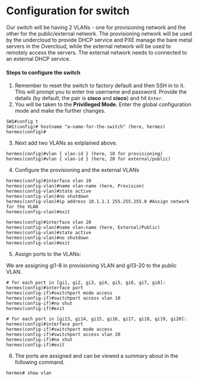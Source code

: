# Configuration for switch

Our switch will be having 2 VLANs - one for provisioning network and the other for the public/external network. The provisioning network will be used by the undercloud to provide DHCP service and PXE manage the bare metal servers in the Overcloud, while the external network will be used to remotely access the servers. The external network needs to connected to an external DHCP service.

#### Steps to configure the switch

1. Remember to reset the switch to factory default and then SSH in to it. This will prompt you to enter tne username and password. Provide the details (by default, the pair is **cisco** and **cisco**) and hit `Enter`.
2. You will be taken to the **Privilleged Mode**. Enter the global configuration mode and make the further changes.
```
SW1#config t
SW1(config)# hostname "a-name-for-the-switch" (here, hermes)
hermes(config)#
```
3. Next add two VLANs as exlplained above.
```
hermes(config)#vlan { vlan-id } (here, 10 for provisioning)
hermes(config)#vlan { vlan-id } (here, 20 for external/public)
```
4. Configure the provisioning and the external VLANs
```
hermes(config)#interface vlan 10
hermes(config-vlan)#name vlan-name (here, Provision)
hermes(config-vlan)#state active
hermes(config-vlan)#no shutdown
hermes(config-vlan)#ip address 10.1.1.1 255.255.255.0 #Assign network for the VLAN
hermes(config-vlan)#exit

hermes(config)#interface vlan 20
hermes(config-vlan)#name vlan-name (here, External/Public)
hermes(config-vlan)#state active
hermes(config-vlan)#no shutdown
hermes(config-vlan)#exit
```
5. Assign ports to the VLANs:

We are assigning gi1-8 in provisioning VLAN and gi13-20 to the public VLAN.
```
# for each port in [gi1, gi2, gi3, gi4, gi5, gi6, gi7, gi8]:
hermes(config)#interface port
hermes(config-if)#switchport mode access
hermes(config-if)#switchport access vlan 10
hermes(config-if)#no shut
hermes(config-if)#exit

# for each port in [gi13, gi14, gi15, gi16, gi17, gi18, gi19, gi20]:
hermes(config)#interface port
hermes(config-if)#switchport mode access
hermes(config-if)#switchport access vlan 20
hermes(config-if)#no shut
hermes(config-if)#exit
```
6. The ports are assigned and can be viewed a summary about in the following command.
```
hermes# show vlan
```
